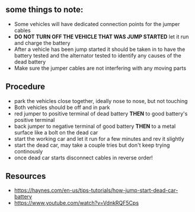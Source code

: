 ## some things to note:
* Some vehicles will have dedicated connection points for the jumper cables
* **DO NOT TURN OFF THE VEHICLE THAT WAS JUMP STARTED** let it run and charge the battery
* After a vehicle has been jump started it should be taken in to have the battery tested and the alternator tested to identify any causes of the dead battery
* Make sure the jumper cables are not interfering with any moving parts

## Procedure
* park the vehicles close together, ideally nose to nose, but not touching
* Both vehicles should be off and in park
* red jumper to positive terminal of dead battery **THEN** to good battery's positive terminal
* back jumper to negative terminal of good battery **THEN** to a metal surface like a bolt on the dead car
* start the working car and let it run for a few minutes and rev it slightly
* start the dead car, may take a couple tries but don't keep trying continously
* once dead car starts disconnect cables in reverse order!


## Resources
* https://haynes.com/en-us/tips-tutorials/how-jump-start-dead-car-battery
* https://www.youtube.com/watch?v=VdnkRQF5Cps